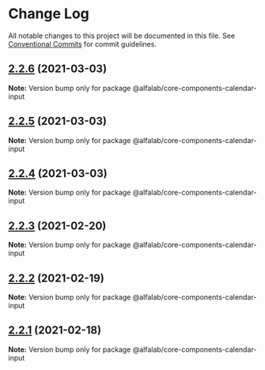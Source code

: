# Change Log

All notable changes to this project will be documented in this file.
See [Conventional Commits](https://conventionalcommits.org) for commit guidelines.

## [2.2.6](https://github.com/alfa-laboratory/core-components/compare/@alfalab/core-components-calendar-input@2.2.5...@alfalab/core-components-calendar-input@2.2.6) (2021-03-03)

**Note:** Version bump only for package @alfalab/core-components-calendar-input





## [2.2.5](https://github.com/alfa-laboratory/core-components/compare/@alfalab/core-components-calendar-input@2.2.4...@alfalab/core-components-calendar-input@2.2.5) (2021-03-03)

**Note:** Version bump only for package @alfalab/core-components-calendar-input





## [2.2.4](https://github.com/alfa-laboratory/core-components/compare/@alfalab/core-components-calendar-input@2.2.3...@alfalab/core-components-calendar-input@2.2.4) (2021-03-03)

**Note:** Version bump only for package @alfalab/core-components-calendar-input





## [2.2.3](https://github.com/alfa-laboratory/core-components/compare/@alfalab/core-components-calendar-input@2.2.2...@alfalab/core-components-calendar-input@2.2.3) (2021-02-20)

**Note:** Version bump only for package @alfalab/core-components-calendar-input





## [2.2.2](https://github.com/alfa-laboratory/core-components/compare/@alfalab/core-components-calendar-input@2.2.1...@alfalab/core-components-calendar-input@2.2.2) (2021-02-19)

**Note:** Version bump only for package @alfalab/core-components-calendar-input





## [2.2.1](https://github.com/alfa-laboratory/core-components/compare/@alfalab/core-components-calendar-input@2.2.0...@alfalab/core-components-calendar-input@2.2.1) (2021-02-18)

**Note:** Version bump only for package @alfalab/core-components-calendar-input
